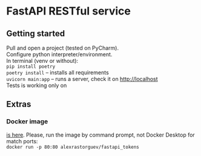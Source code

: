 # FastAPI RESTful service
## Getting started
Pull and open a project (tested on PyCharm).  
Configure python interpreter/environment.  
In terminal (venv or without):  
`pip install poetry`  
`poetry install`   – installs all requirements  
`uvicorn main:app` – runs a server, check it on <http://localhost>  
Tests is working only on 

## Extras
### Docker image
[is here](https://hub.docker.com/repository/docker/alexrastorguev/fastapi_tokens).
Please, run the image by command prompt, not Docker Desktop for match ports:  
`docker run -p 80:80 alexrastorguev/fastapi_tokens`
